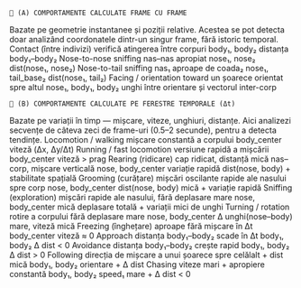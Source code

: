 
	🧩 (A) COMPORTAMENTE CALCULATE FRAME CU FRAME
Bazate pe geometrie instantanee și poziții relative.
Acestea se pot detecta doar analizând coordonatele dintr-un singur frame, fără istoric temporal.
Contact (între indivizi)	verifică atingerea între corpuri	body₁, body₂	distanța body₁–body₂
Nose-to-nose sniffing	nas–nas apropiat	nose₁, nose₂	dist(nose₁, nose₂)
Nose-to-tail sniffing	nas₁ aproape de coada₂	nose₁, tail_base₂	dist(nose₁, tail₂)
Facing / orientation toward	un șoarece orientat spre altul	nose₁, body₁, body₂	unghi între orientare și vectorul inter-corp

	🧮 (B) COMPORTAMENTE CALCULATE PE FERESTRE TEMPORALE (Δt)
Bazate pe variații în timp — mișcare, viteze, unghiuri, distanțe.
Aici analizezi secvențe de câteva zeci de frame-uri (0.5–2 secunde), pentru a detecta tendințe.
Locomotion / walking	mișcare constantă a corpului	body_center	viteză (Δx, Δy/Δt)
Running / fast locomotion	versiune rapidă a mișcării	body_center	viteză > prag
Rearing (ridicare)	cap ridicat, distanță mică nas–corp, mișcare verticală	nose, body_center	variație rapidă dist(nose, body) + stabilitate spațială
Grooming (curățare)	mișcări oscilante rapide ale nasului spre corp	nose, body_center	dist(nose, body) mică + variație rapidă
Sniffing (exploration)	mișcări rapide ale nasului, fără deplasare mare	nose, body_center	mică deplasare totală + variații mici de unghi
Turning / rotation	rotire a corpului fără deplasare mare	nose, body_center	Δ unghi(nose–body) mare, viteză mică
Freezing (înghețare)	aproape fără mișcare în Δt	body_center	viteză ≈ 0
Approach	distanța body₁–body₂ scade în Δt	body₁, body₂	Δ dist < 0
Avoidance	distanța body₁–body₂ crește rapid	body₁, body₂	Δ dist > 0
Following	direcția de mișcare a unui șoarece spre celălalt + dist mică	body₁, body₂	orientare + Δ dist
Chasing	viteze mari + apropiere constantă	body₁, body₂	speed₁ mare + Δ dist < 0